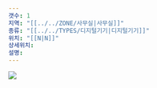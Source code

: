 ```yaml
---
갯수: 1
지역: "[[../../ZONE/사무실|사무실]]"
종류: "[[../../TYPES/디지털기기|디지털기기]]"
위치: "[[N|N]]"
상세위치: 
설명: 
---
```

![](http://192.168.50.22/devices/240608_IMG_0205.jpg)